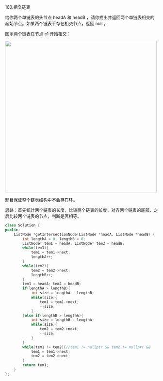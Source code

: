 160.相交链表

给你两个单链表的头节点 headA 和 headB ，请你找出并返回两个单链表相交的起始节点。如果两个链表不存在相交节点，返回 null 。

图示两个链表在节点 c1 开始相交：

<img src="D:\Data_Structures_and_Algorithms\image\160_相交链表.png" width="500"/>

题目保证整个链表结构中不会存在环。

思路：首先统计两个链表的长度，比较两个链表的长度，对齐两个链表的尾部，之后比较两个链表的节点，判断是否相等。

```C++
class Solution {
public:
    ListNode *getIntersectionNode(ListNode *headA, ListNode *headB) {
        int lengthA = 0, lengthB = 0;
        ListNode* tem1 = headA; ListNode* tem2 = headB;
        while(tem1){
            tem1 = tem1->next;
            lengthA++;
        }
        while(tem2){
            tem2 = tem2->next;
            lengthB++;
        }
        tem1 = headA; tem2 = headB;
        if(lengthA > lengthB){
            int size = lengthA - lengthB;
            while(size){
                tem1 = tem1->next;
                --size;
            }
        }else if(lengthB > lengthA){
            int size = lengthB - lengthA;
            while(size){
                tem2 = tem2->next;
                --size;
            }
        }
        while(tem1 != tem2){//tem1 != nullptr && tem2 != nullptr && 
            tem1 = tem1->next;
            tem2 = tem2->next;
        }
        return tem1;
    }
};
```

